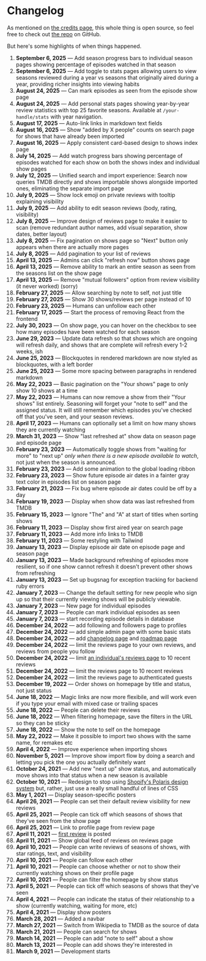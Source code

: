 # Changelog

As mentioned on [the credits page](/credits), this whole thing is open source, so feel free to check out [the repo](https://github.com/maxjacobson/seasoning) on GitHub.

But here's some highlights of when things happened.

1. **September 6, 2025** — Add season progress bars to individual season pages showing percentage of episodes watched in that season
1. **September 6, 2025** — Add toggle to stats pages allowing users to view seasons reviewed during a year vs seasons that originally aired during a year, providing richer insights into viewing habits
1. **August 24, 2025** — Can mark episodes as seen from the episode show page
1. **August 24, 2025** — Add personal stats pages showing year-by-year review statistics with top 25 favorite seasons. Available at `/your-handle/stats` with year navigation.
1. **August 17, 2025** — Auto-link links in markdown text fields
1. **August 16, 2025** — Show "added by X people" counts on search page for shows that have already been imported
1. **August 16, 2025** — Apply consistent card-based design to shows index page
1. **July 14, 2025** — Add watch progress bars showing percentage of episodes watched for each show on both the shows index and individual show pages
1. **July 12, 2025** — Unified search and import experience: Search now queries TMDB directly and shows importable shows alongside imported ones, eliminating the separate import page
1. **July 9, 2025** — Show lock emoji on private reviews with tooltip explaining visibility
1. **July 9, 2025** — Add ability to edit season reviews (body, rating, visibility)
1. **July 8, 2025** — Improve design of reviews page to make it easier to scan (remove redundant author names, add visual separation, show dates, better layout)
1. **July 8, 2025** — Fix pagination on shows page so "Next" button only appears when there are actually more pages
1. **July 8, 2025** — Add pagination to your list of reviews
1. **April 13, 2025** — Admins can click "refresh now" button shows page
1. **April 13, 2025** — Remove ability to mark an entire season as seen from the seasons list on the show page
1. **April 13, 2025** — Remove "mutual followers" option from review visibility (it never worked) (sorry)
1. **February 27, 2025** — Allow searching by note to self, not just title
1. **February 27, 2025** — Show 30 shows/reviews per page instead of 10
1. **February 23, 2025** — Humans can unfollow each other
1. **February 17, 2025** — Start the process of removing React from the frontend
1. **July 30, 2023** — On show page, you can hover on the checkbox to see how many episodes have been watched for each season
1. **June 29, 2023** — Update data refresh so that shows which are ongoing will refresh daily, and shows that are complete will refresh every 1-2 weeks, ish
1. **June 25, 2023** — Blockquotes in rendered markdown are now styled as blockquotes, with a left border
1. **June 25, 2023** — Some more spacing between paragraphs in rendered markdown
1. **May 22, 2023** — Basic pagination on the "Your shows" page to only show 10 shows at a time
1. **May 22, 2023** — Humans can now remove a show from their "Your shows" list entirely. Seasoning will forget your "note to self" and the assigned status. It will still remember which episodes you've checked off that you've seen, and your season reviews.
1. **April 17, 2023** — Humans can optionally set a limit on how many shows they are currently watching
1. **March 31, 2023** — Show "last refreshed at" show data on season page and episode page
1. **February 23, 2023** — Automatically toggle shows from "waiting for more" to "next up" _only when there is a new episode available to watch_, not just when the season is announced.
1. **February 23, 2023** — Add some animation to the global loading ribbon
1. **February 23, 2023** — Show future episode air dates in a fainter gray text color in episodes list on season page
1. **February 21, 2023** — Fix bug where episode air dates could be off by a day
1. **February 19, 2023** — Display when show data was last refreshed from TMDB
1. **February 15, 2023** — Ignore "The" and "A" at start of titles when sorting shows
1. **February 11, 2023** — Display show first aired year on search page
1. **February 11, 2023** — Add more info links to TMDB
1. **February 11, 2023** — Some restyling with Tailwind
1. **January 13, 2023** — Display episode air date on episode page and season page
1. **January 13, 2023** — Made background refreshing of episodes more resilient, so if one show cannot refresh it doesn't prevent other shows from refreshing
1. **January 13, 2023** — Set up bugsnag for exception tracking for backend ruby errors
1. **January 7, 2023** — Change the default setting for new people who sign up so that their currently viewing shows will be publicly viewable.
1. **January 7, 2023** — New page for individual episodes
1. **January 7, 2023** — People can mark individual episodes as seen
1. **January 7, 2023** — start recording episode details in database
1. **December 24, 2022** — add following and followers page to profiles
1. **December 24, 2022** — add simple admin page with some basic stats
1. **December 24, 2022** — add [changelog page](/changelog) and [roadmap page](/roadmap)
1. **December 24, 2022** — limit the reviews page to your own reviews, and reviews from people you follow
1. **December 24, 2022** — limit [an individual's reviews page](/maxjacobson/reviews) to 10 recent reviews
1. **December 24, 2022** — limit the reviews page to 10 recent reviews
1. **December 24, 2022** — limit the reviews page to authenticated guests
1. **December 19, 2022** — Order shows on homepage by title and status, not just status
1. **June 18, 2022** — Magic links are now more flexibile, and will work even if you type your email with mixed case or trailing spaces
1. **June 18, 2022** — People can delete their reviews
1. **June 18, 2022** — When filtering homepage, save the filters in the URL so they can be sticky
1. **June 18, 2022** — Show the note to self on the homepage
1. **May 22, 2022** — Make it possible to import two shows with the same name, for remakes etc
1. **April 4, 2022** — Improve experience when importing shows
1. **November 5, 2021** — Improve show import flow by doing a search and letting you pick the one you actually definitely want
1. **October 24, 2021** — Add new "next up" show status, and automatically move shows into that status when a new season is available
1. **October 10, 2021** — Redesign to stop using [Shopify's Polaris design system](https://polaris.shopify.com/) but, rather, just use a really small handful of lines of CSS
1. **May 1, 2021** — Display season-specific posters
1. **April 26, 2021** — People can set their default review visibility for new reviews
1. **April 25, 2021** — People can tick off which seasons of shows that they've seen from the show page
1. **April 25, 2021** — Link to profile page from review page
1. **April 11, 2021** — [first review](/maxjacobson/shows/the-man-in-the-high-castle/season-1) is posted
1. **April 11, 2021** — Show global feed of reviews on reviews page
1. **April 10, 2021** — People can write reviews of seasons of shows, with star ratings, text, and visibility
1. **April 10, 2021** — People can follow each other
1. **April 10, 2021** — People can choose whether or not to show their currently watching shows on their profile page
1. **April 10, 2021** — People can filter the homepage by show status
1. **April 5, 2021** — People can tick off which seasons of shows that they've seen
1. **April 4, 2021** — People can indicate the status of their relationship to a show (currently watching, waiting for more, etc)
1. **April 4, 2021** — Display show posters
1. **March 28, 2021** — Added a navbar
1. **March 27, 2021** — Switch from Wikipedia to TMDB as the source of data
1. **March 21, 2021** — People can search for shows
1. **March 14, 2021** — People can add "note to self" about a show
1. **March 13, 2021** — People can add shows they're interested in
1. **March 9, 2021** — Development starts
